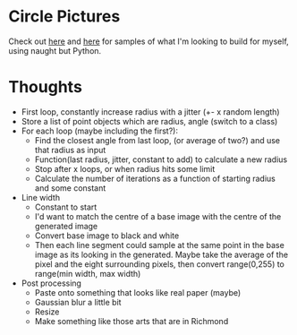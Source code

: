 # Circle Pictures
Check out [here](https://i.redd.it/7knauidxy94y.jpg) and [here](http://i.imgur.com/FiXlS8F.jpg) for samples of what I'm looking to build for myself, using naught but Python.

# Thoughts
- First loop, constantly increase radius with a jitter (+- x random length)
- Store a list of point objects which are radius, angle (switch to a class)
- For each loop (maybe including the first?):
    - Find the closest angle from last loop, (or average of two?) and use that radius as input
    - Function(last radius, jitter, constant to add) to calculate a new radius
    - Stop after x loops, or when radius hits some limit
    - Calculate the number of iterations as a function of starting radius and some constant
- Line width
    - Constant to start
    - I'd want to match the centre of a base image with the centre of the generated image
    - Convert base image to black and white
    - Then each line segment could sample at the same point in the base image as its looking in the generated. Maybe take the average of the pixel and the eight surrounding pixels, then convert range(0,255) to range(min width, max width)
- Post processing
    - Paste onto something that looks like real paper (maybe)
    - Gaussian blur a little bit
    - Resize
    - Make something like those arts that are in Richmond